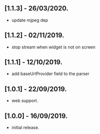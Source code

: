 ## [1.1.3] - 26/03/2020.

* update mjpeg dep

## [1.1.2] - 02/11/2019.

* stop stream when widget is not on screen 

## [1.1.1] - 12/10/2019.

* add baseUrlProvider field to the parser 

## [1.0.1] - 22/09/2019.

* web support.

## [1.0.0] - 16/09/2019.

* initial release.
